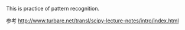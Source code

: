 This is practice of pattern recognition.

参考
http://www.turbare.net/transl/scipy-lecture-notes/intro/index.html
